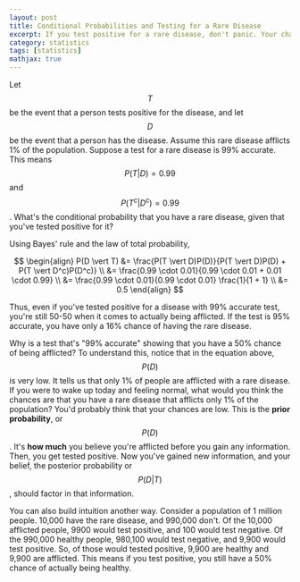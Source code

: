 ```yaml
---
layout: post
title: Conditional Probabilities and Testing for a Rare Disease
excerpt: If you test positive for a rare disease, don't panic. Your chances of being afflicted with a rare disease are still quite low.
category: statistics
tags: [statistics]
mathjax: true
---
```


Let $$T$$ be the event that a person tests positive for the disease, and let $$D$$ be the event that a person has the disease. Assume this rare disease afflicts 1% of the population. Suppose a test for a rare disease is 99% accurate. This means $$P(T \vert D) = 0.99$$ and $$P(T^c \vert D^c) = 0.99$$. What's the conditional probability that you have a rare disease, given that you've tested positive for it?

Using Bayes' rule and the law of total probability,

$$
\begin{align}
P(D \vert T) &= \frac{P(T \vert D)P(D)}{P(T \vert D)P(D) + P(T \vert D^c)P(D^c)} \\
&= \frac{0.99 \cdot 0.01}{0.99 \cdot 0.01 + 0.01 \cdot 0.99} \\
&= \frac{0.99 \cdot 0.01}{0.99 \cdot 0.01} \frac{1}{1 + 1} \\
&= 0.5
\end{align}
$$

Thus, even if you've tested positive for a disease with 99% accurate test, you're still 50-50 when it comes to actually being afflicted. If the test is 95% accurate, you have only a 16% chance of having the rare disease.

Why is a test that's "99% accurate" showing that you have a 50% chance of being afflicted? To understand this, notice that in the equation above, $$P(D)$$ is very low. It tells us that only 1% of people are afflicted with a rare disease. If you were to wake up today and feeling normal, what would you think the chances are that you have a rare disease that afflicts only 1% of the population? You'd probably think that your chances are low. This is the **prior probability**, or $$P(D)$$. It's **how much** you believe you're afflicted before you gain any information. Then, you get tested positive. Now you've gained new information, and your belief, the posterior probability or $$P(D \vert T)$$, should factor in that information.

You can also build intuition another way. Consider a population of 1 million people. 10,000 have the rare disease, and 990,000 don't. Of the 10,000 afflicted people, 9900 would test positive, and 100 would test negative. Of the 990,000 healthy people, 980,100 would test negative, and 9,900 would test positive. So, of those would tested positive, 9,900 are healthy and 9,900 are afflicted. This means if you test positive, you still have a 50% chance of actually being healthy.
